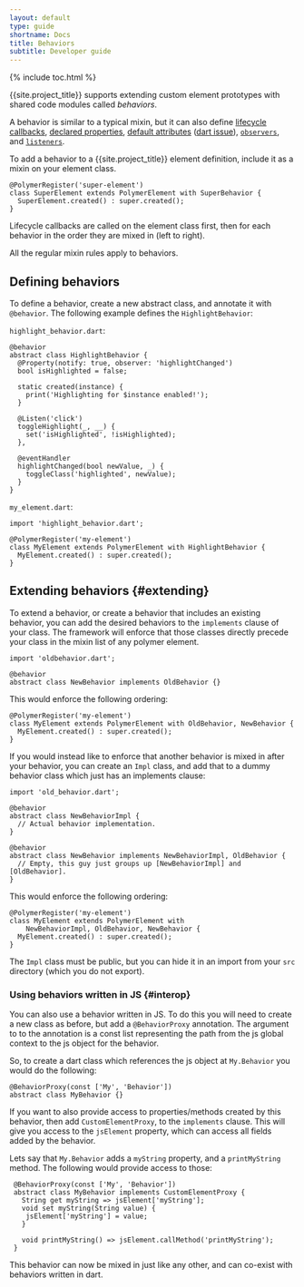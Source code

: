 ```yaml
---
layout: default
type: guide
shortname: Docs
title: Behaviors
subtitle: Developer guide
---
```


{% include toc.html %}

{{site.project_title}} supports extending custom element prototypes with 
shared code modules called _behaviors_.

A behavior is similar to a typical mixin, but it can also define
[lifecycle callbacks](registering-elements.html#basic-callbacks),  [declared
properties](properties.html), [default attributes](registering-elements.html#host-attributes) ([dart issue](https://github.com/dart-lang/polymer-dart/issues/561)),
[`observers`](properties.html#observing-changes-to-multiple-properties), and [`listeners`](events.html#event-listeners).

To add a behavior to a {{site.project_title}} element definition, include it as
a mixin on your element class.

    @PolymerRegister('super-element')
    class SuperElement extends PolymerElement with SuperBehavior {
      SuperElement.created() : super.created();
    }

Lifecycle callbacks are called on the element class first, then for each
behavior in the order they are mixed in (left to right).

All the regular mixin rules apply to behaviors.

## Defining behaviors

To define a behavior, create a new abstract class, and annotate it with
`@behavior`. The following example defines the `HighlightBehavior`:


`highlight_behavior.dart`:

    @behavior
    abstract class HighlightBehavior {
      @Property(notify: true, observer: 'highlightChanged')
      bool isHighlighted = false;
      
      static created(instance) {
        print('Highlighting for $instance enabled!');
      }

      @Listen('click')
      toggleHighlight(_, __) {
        set('isHighlighted', !isHighlighted);
      },
      
      @eventHandler
      highlightChanged(bool newValue, _) {
        toggleClass('highlighted', newValue);
      }
    }

`my_element.dart`:

    import 'highlight_behavior.dart';

    @PolymerRegister('my-element')
    class MyElement extends PolymerElement with HighlightBehavior {
      MyElement.created() : super.created();
    }

## Extending behaviors {#extending}

To extend a behavior, or create a behavior that includes an existing behavior,
you can add the desired behaviors to the `implements` clause of your class. The
framework will enforce that those classes directly precede your class in the
mixin list of any polymer element.

    import 'oldbehavior.dart';
    
    @behavior
    abstract class NewBehavior implements OldBehavior {}

This would enforce the following ordering:

    @PolymerRegister('my-element')
    class MyElement extends PolymerElement with OldBehavior, NewBehavior {
      MyElement.created() : super.created();
    }
    
If you would instead like to enforce that another behavior is mixed in after
your behavior, you can create an `Impl` class, and add that to a dummy behavior
class which just has an implements clause:

    import 'old_behavior.dart';
    
    @behavior
    abstract class NewBehaviorImpl {
      // Actual behavior implementation.
    }
    
    @behavior
    abstract class NewBehavior implements NewBehaviorImpl, OldBehavior {
      // Empty, this guy just groups up [NewBehaviorImpl] and [OldBehavior].
    }
    
This would enforce the following ordering:

    @PolymerRegister('my-element')
    class MyElement extends PolymerElement with
        NewBehaviorImpl, OldBehavior, NewBehavior {
      MyElement.created() : super.created();
    }

The `Impl` class must be public, but you can hide it in an import from your
`src` directory (which you do not export).

### Using behaviors written in JS {#interop}

You can also use a behavior written in JS. To do this you will need to create a
new class as before, but add a `@BehaviorProxy` annotation. The argument to
to the annotation is a const list representing the path from the js global
context to the js object for the behavior.

So, to create a dart class which references the js object at `My.Behavior`
you would do the following:

    @BehaviorProxy(const ['My', 'Behavior'])
    abstract class MyBehavior {}
    
If you want to also provide access to properties/methods created by this
behavior, then add `CustomElementProxy`, to the `implements` clause. This
will give you access to the `jsElement` property, which can access all fields
added by the behavior.

Lets say that `My.Behavior` adds a `myString` property, and a `printMyString`
method. The following would provide access to those:

     @BehaviorProxy(const ['My', 'Behavior'])
     abstract class MyBehavior implements CustomElementProxy {
       String get myString => jsElement['myString'];
       void set myString(String value) {
        jsElement['myString'] = value;
       }
       
       void printMyString() => jsElement.callMethod('printMyString');
     }
     
This behavior can now be mixed in just like any other, and can co-exist with
behaviors written in dart.
